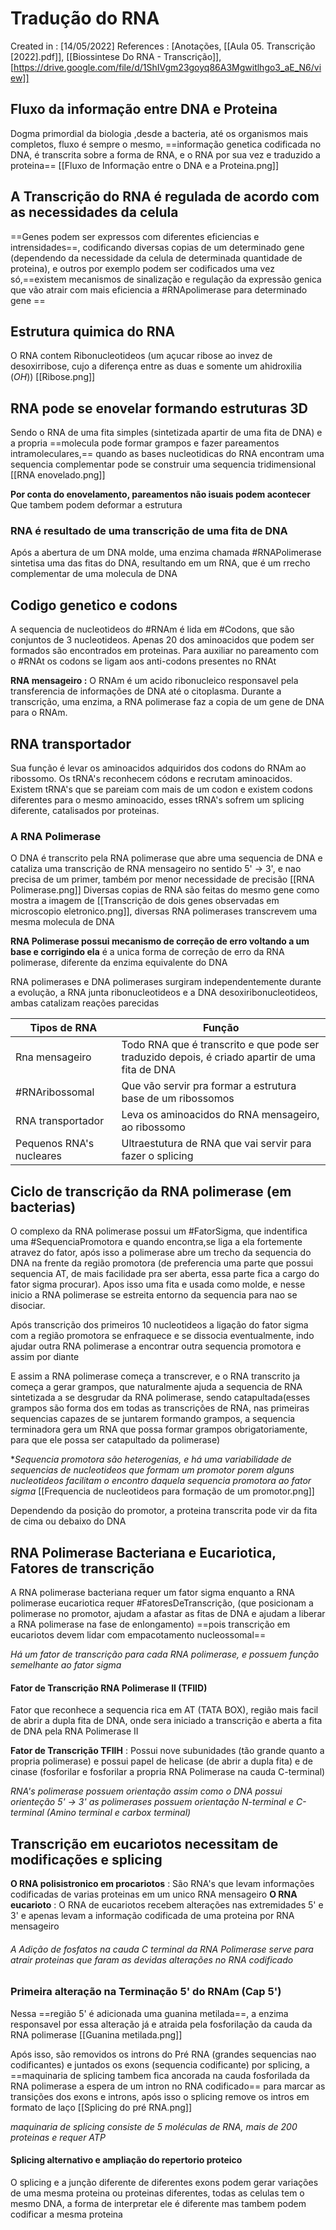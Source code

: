 # Tradução do RNA 
Created in : [14/05/2022]
References : [Anotações, [[Aula 05. Transcrição [2022].pdf]], [[Biossintese Do RNA - Transcrição]], [https://drive.google.com/file/d/1ShIVgm23goyq86A3Mgwitlhgo3_aE_N6/view]]

## Fluxo da informação entre DNA e Proteina 
Dogma primordial da biologia ,desde a bacteria, até os organismos mais completos, fluxo é sempre o mesmo, ==informação genetica codificada no DNA, é transcrita sobre a forma de RNA, e o RNA por sua vez e traduzido a proteina== [[Fluxo de Informação entre o DNA e a Proteina.png]]

## A Transcrição do RNA é regulada de acordo com as necessidades da celula
==Genes podem ser expressos com diferentes eficiencias e intrensidades==, codificando diversas copias de um determinado gene (dependendo da necessidade da celula de determinada quantidade de proteina), e outros por exemplo podem ser codificados uma vez só,==existem mecanismos de sinalização e regulação da expressão genica que vão atrair com mais eficiencia a #RNApolimerase para determinado gene ==

## Estrutura quimica do RNA 
O RNA contem Ribonucleotideos (um açucar ribose ao invez de desoxirribose, cujo a diferença entre as duas e somente um ahidroxilia (*OH*)) [[Ribose.png]]

## RNA pode se enovelar formando estruturas 3D
Sendo o RNA de uma fita simples (sintetizada apartir de uma fita de DNA) e a propria ==molecula pode formar grampos e fazer pareamentos intramoleculares,== quando as bases nucleotidicas do RNA encontram uma sequencia complementar pode se construir uma sequencia tridimensional  [[RNA enovelado.png]]

**Por conta do enovelamento, pareamentos não isuais podem acontecer**
Que tambem podem deformar a estrutura 

### RNA é resultado de uma transcrição de uma fita de DNA
Após a abertura de um DNA molde, uma enzima chamada #RNAPolimerase sintetisa uma das fitas do DNA, resultando em um RNA, que é um rrecho complementar de uma molecula de DNA 

## Codigo genetico e codons
A sequencia de nucleotideos do #RNAm é lida em #Codons, que são conjuntos de 3 nucleotideos. Apenas 20 dos aminoacidos que podem ser formados são encontrados em proteinas. Para auxiliar no pareamento com o #RNAt os codons se ligam aos anti-codons presentes no RNAt

**RNA mensageiro :** 
O RNAm é um acido ribonucleico responsavel pela transferencia de informações de DNA até o citoplasma. Durante a transcrição, uma enzima, a RNA polimerase  faz a copia de um gene de DNA para o RNAm.

## RNA transportador 
Sua função é levar os aminoacidos adquiridos dos codons do RNAm ao ribossomo.
Os tRNA's reconhecem códons e recrutam aminoacidos. Existem tRNA's que se pareiam com mais de um codon e existem codons diferentes para o mesmo aminoacido, esses tRNA's sofrem um splicing diferente, catalisados por proteinas.

### A RNA Polimerase 
O DNA é transcrito pela RNA polimerase que abre uma sequencia de DNA e cataliza uma transcrição de RNA mensageiro no sentido 5' -> 3', e nao precisa de um primer, também por menor necessidade de precisão [[RNA Polimerase.png]]
Diversas copias de RNA são feitas do mesmo gene como mostra a imagem de [[Transcrição de dois genes observadas em microscopio eletronico.png]], diversas RNA polimerases transcrevem uma mesma molecula de DNA 

**RNA Polimerase possui mecanismo de correção de erro voltando a um base e corrigindo ela** é a unica forma de correção de erro da RNA polimerase, diferente da enzima equivalente do DNA 

RNA polimerases e DNA polimerases surgiram independentemente durante a evolução, a RNA junta ribonucleotideos e a DNA desoxiribonucleotideos, ambas catalizam reações parecidas 

|Tipos de RNA |Função |
|-------------|-------|
|Rna mensageiro|Todo RNA que é transcrito e que pode ser traduzido depois, é criado apartir de uma fita de DNA|
|#RNAribossomal|Que vão servir pra formar a estrutura base de um ribossomos|
|RNA transportador|Leva os aminoacidos do RNA mensageiro, ao ribossomo|
|Pequenos RNA's nucleares|Ultraestutura de RNA que vai servir para fazer o splicing|

## Ciclo de transcrição da RNA polimerase (em bacterias)
O complexo da RNA polimerase possui um #FatorSigma, que indentifica uma #SequenciaPromotora e quando encontra,se liga a ela fortemente atravez do fator, após isso a polimerase abre um trecho da sequencia do DNA na frente da região promotora (de preferencia uma parte que possui sequencia AT, de mais facilidade pra ser aberta, essa parte fica a cargo do fator sigma procurar). Apos isso uma fita e usada como molde, e nesse inicio a RNA polimerase se estreita entorno da sequencia para nao se disociar.

Após transcrição dos primeiros 10 nucleotideos a ligação do fator sigma com a região promotora se enfraquece e se dissocia eventualmente, indo ajudar outra RNA polimerase a encontrar outra sequencia promotora e assim por diante 

E assim a RNA polimerase começa a transcrever, e o RNA transcrito ja começa a gerar grampos, que naturalmente ajuda a sequencia de RNA sintetizada a se desgrudar da RNA polimerase, sendo catapultada(esses grampos são forma dos em todas as transcrições de RNA, nas primeiras sequencias capazes de se juntarem formando grampos, a sequencia terminadora gera um RNA que possa formar grampos obrigatoriamente, para que ele possa ser catapultado da polimerase)

**Sequencia promotora são heterogenias, e há uma variabilidade de sequencias de nucleotideos que formam um promotor porem alguns nucleotideos facilitam o encontro daquela sequencia promotora ao fator sigma* [[Frequencia de nucleotideos para formação de um promotor.png]] 

Dependendo da posição do promotor, a proteina transcrita pode vir da fita de cima ou debaixo do DNA 

## RNA Polimerase Bacteriana e Eucariotica, Fatores de transcrição
A RNA polimerase bacteriana requer um fator sigma enquanto a RNA polimerase eucariotica requer #FatoresDeTranscrição, (que posicionam a polimerase no promotor, ajudam a afastar as fitas de DNA e ajudam a liberar a RNA polimerase na fase de enlongamento) ==pois transcrição em eucariotos devem lidar com empacotamento nucleossomal==

*Há um fator de transcrição para cada RNA polimerase, e possuem função semelhante ao fator sigma*

#### Fator de Transcrição RNA Polimerase II (TFIID)
Fator que reconhece a sequencia rica em AT (TATA BOX), região mais facil de abrir a dupla fita de DNA, onde sera iniciado a transcrição e aberta a fita de DNA pela RNA Polimerase II

**Fator de Transcrição TFIIH** : Possui nove subunidades (tão grande quanto a propria polimerase) e possui papel de helicase (de abrir a dupla fita) e de cinase (fosforilar e fosforilar a propria RNA Polimerase na cauda C-terminal) 

*RNA's polimerase possuem orientação assim como o DNA possui orienteção 5' -> 3' as polimerases possuem orientação N-terminal e C-terminal (Amino terminal e carbox terminal)* 

## Transcrição em eucariotos necessitam de modificações e splicing 
**O RNA polisistronico em procariotos** : São RNA's que levam informações codificadas de varias proteinas em um unico RNA mensageiro
**O RNA eucarioto** : O RNA de eucariotos recebem alterações nas extremidades 5' e 3' e apenas levam a informação codificada de uma proteina por RNA mensageiro

###### A Adição de fosfatos na cauda C terminal da RNA Polimerase serve para atrair proteinas que faram as devidas alterações no RNA codificado

### Primeira alteração na Terminação 5' do RNAm (Cap 5')
Nessa ==região 5' é adicionada uma guanina metilada==, a enzima responsavel por essa alteração já e atraida pela fosforilação da cauda da RNA polimerase  [[Guanina metilada.png]]

Após isso, são removidos os introns do Pré RNA (grandes sequencias nao codificantes) e juntados os exons (sequencia codificante) por splicing, a ==maquinaria de splicing tambem fica ancorada na cauda fosforilada da RNA polimerase a espera de um intron no RNA codificado== para marcar as transições dos exons e introns, após isso o splicing remove os intros em formato de laço  [[Splicing do pré RNA.png]]

*maquinaria de splicing consiste de 5 moléculas de RNA, mais de 200 proteinas e requer ATP*

#### Splicing alternativo e ampliação do repertorio proteico
O splicing e a junção diferente de diferentes exons podem gerar variações de uma mesma proteina ou proteinas diferentes, todas as celulas tem o mesmo DNA, a forma de interpretar ele é diferente mas tambem podem codificar a mesma proteina